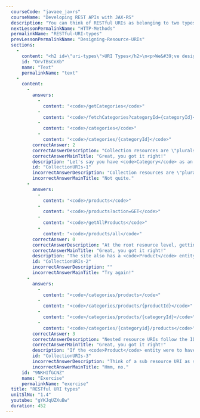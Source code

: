 ```yaml
---
  courseCode: "javaee_jaxrs"
  courseName: "Developing REST APIs with JAX-RS"
  description: "You can think of RESTful URIs as belonging to two types: instance resource URIs and collection resource URIs. Let's understand what they mean."
  nextLessonPermalinkName: "HTTP-Methods"
  permalinkName: "RESTful-URI-types"
  prevLessonPermalinkName: "Designing-Resource-URIs"
  sections: 
    - 
      content: "<h2 id=\"uri-types\">URI Types</h2>\n<p>We&#39;ve designed URIs for messages and comments in the previous tutorial. To recap, a message is accessible at:\n<code>/messages/{messageId}</code></p>\n<p>And comments are accessible at:\n<code>/messages/{messageId}/comments/{commentId}</code></p>\n<p>These URIs are great when you want to look up a particular message or a particular comment. These are called instance resource URIs. A single instance of a message or a comment is accessible by the instance resource. Instance resource URIs typically have a unique ID of that resource to identify which instance you are interested in.</p>\n<p>What about if you want all messages?</p>\n<p>The answer is simple. Just access \n<code>/messages</code></p>\n<p>That&#39;s it! Again, this is analogous to a simple static site with HTML pages. Accessing a directory gives you all the contents in that directory. So, think of <code>/messages</code> as the top level directory for all messages and accessing that URI gives a list of all messages.</p>\n<p>Similarly, if you need all comments made for message 2, the URI is: <code>/messages/2/comments</code>. That&#39;s the directory for all comments for message 2.</p>\n<p>These URIs are different from the URIs we saw in the previous tutorial. They do not represent a particular resource, but rather, a collection or a list of resources. So, they are called <em>collection URIs</em>. These URIs pull up a collection of instance resources. </p>\n<p>This also explains why the resource names are in plural. They help the client understand that they are working with a collection of resources with these URIs.</p>\n<p><code>/messages</code> returns all messages\n<code>/profiles</code> returns all profiles\n<code>/messages/{messageId}/comments</code> returns all comments for <code>messageId</code>\n<code>/messages/{messageId}/likes</code> returns all likes for <code>messageId</code>\n<code>/messages/{messageId}/shares</code> returns all shares for <code>messageId</code></p>\n<p>This shows you the advantage of <em>nesting</em> related resources like messages and comments, or messages and likes in this way. But this also brings up a problem. What if you need a list of <em>all</em> comments irrespective of which message they are associated with. This URI is not good enough for that. The way we have designed our URI, you have to give a message ID here. This is where a decision has to be made about how you want resources to be accessed. In this example, I choose to not provide an option for getting all comments. A comment makes sense only in the context of a message, and I don&#39;t want my clients to make requests for all comments. If I needed to provide that functionality, I would design the comments URI like <code>/comments</code> rather than <code>/messages/{messageId}/comments</code>. Again, no right or wrong. This is something you decide.</p>\n<h2 id=\"filtering-collections\">Filtering collections</h2>\n<p>When you have collection URIs like this, you&#39;d want a way to filter the result. It&#39;s not so much a problem for the comments URI. Getting all comments for a message is mostly not going to be a big list, but imagine getting all messages. That&#39;s going to result in a lot of data, and the client who&#39;s making the request probably doesn&#39;t want all that data. We should design our API to provide a way for the client to paginate or filter the results. </p>\n<p>One way to do that is using query params. We have so far avoided query params in our URIs, but filtering and pagination is a good scenario to use them. One standard practice to provide pagination is to have two query params: starting point and page size. </p>\n<p>For example, consider this URI:</p>\n<p><code>/messages?offset=30&amp;limit=10</code></p>\n<p>This URI fetches messages starting from message number 30 and returns the next 10 messages. The offset and limit params correspond to the start and page size values. The offset param tells you where client wants to start, and the limit tells you how many records the client wants. This, of course, assumes a specific order in which messages are returned, whether it is chronological or ID based. You as an API developer needs to make sure that the order that&#39;s returned is the same: The order in which you responded to the request for the first page should be retained in the requests for the second page.</p>\n<p>The client who uses your API might have their own logic for displaying pagination controls on their UI. But they would use these two params to make calls to the RESTful service to get chunks of data in pages.</p>\n<p>You can also choose to implement other kinds of filters using query params. Take an example of retrieving messages based on date. Let&#39;s say you want to provide an ability for clients to retrieve messages posted in a given year. You could have them send request like this:</p>\n<p><code>/messages?year=2014</code></p>\n<p>This returns all messages made in the year 2014. This is of course, something you can use together with pagination like this:</p>\n<p><code>/messages?year=2014&amp;offset=50&amp;limit=25</code></p>\n<h2 id=\"summary\">Summary</h2>\n<p>There are two types of REST URIs. One is instance resource URIs that identify a specific resource, and the other is collection URI which represent a collection of resources. Collection URIs usually end in plurals, like <em>messages</em>, <em>comments</em>, <em>products</em> and so on, and are typically a portion of the resource URI. An instance resource URI identify a specific resource below a collection resource URI.</p>\n<p>And finally, you can implement query params as a way of achieving pagination and filtering when accessing collection URIs.</p>\n<p>I encourage you to do the exercises where you&#39;ll practice writing RESTful URIs for collection resources. I&#39;ll see you in the next video.</p>\n"
      id: "OrvTBsCnXb"
      name: "Text"
      permalinkName: "text"
    - 
      content: 
        - 
          answers: 
            - 
              content: "<code>/getCategories</code>"
            - 
              content: "<code>/fetchCategories?categoryId={categoryId}</code>"
            - 
              content: "<code>/categories</code>"
            - 
              content: "<code>/categories/{categoryId}</code>"
          correctAnswer: 2
          correctAnswerDescription: "Collection resources are \"plurals\"."
          correctAnswerMainTitle: "Great, you got it right!"
          description: "Let's say you have <code>Category</code> as an entity that represents all the product categories on the site. What would be a RESTful URI to look up all categories?"
          id: "CollectionURIs-1"
          incorrectAnswerDescription: "Collection resources are \"plurals\"."
          incorrectAnswerMainTitle: "Not quite."
        - 
          answers: 
            - 
              content: "<code>/products</code>"
            - 
              content: "<code>/products?action=GET</code>"
            - 
              content: "<code>/getAllProducts</code>"
            - 
              content: "<code>/products/all</code>"
          correctAnswer: 0
          correctAnswerDescription: "At the root resource level, getting a \"collection\" is just the plural resource name!"
          correctAnswerMainTitle: "Great, you got it right!"
          description: "The site also has a <code>Product</code> entity. This has been designed to be a first level entity like <code>Category</code>. What would be a good RESTful URI for all products?"
          id: "CollectionURIs-2"
          incorrectAnswerDescription: ""
          incorrectAnswerMainTitle: "Try again!"
        - 
          answers: 
            - 
              content: "<code>/categories/products</code>"
            - 
              content: "<code>/categories/products/{productId}</code>"
            - 
              content: "<code>/categories/products/{categoryId}</code>"
            - 
              content: "<code>/categories/{categoryid}/products</code>"
          correctAnswer: 3
          correctAnswerDescription: "Nested resource URIs follow the ID of the parent resource."
          correctAnswerMainTitle: "Great, you got it right!"
          description: "If the <code>Product</code> entity were to have been designed as a sub-resource under the <code>Category</code> entity, what would the URI for <code>Product</code> be?"
          id: "CollectionURIs-3"
          incorrectAnswerDescription: "Think of a sub resource URI as something that follows the unique parent resource."
          incorrectAnswerMainTitle: "Hmm, no."
      id: "9NKHIfGCNZ"
      name: "Exercise"
      permalinkName: "exercise"
  title: "RESTful URI types"
  unitSlNo: "1.4"
  youtube: "gYKJqUZXuBw"
  duration: 452
---
```

